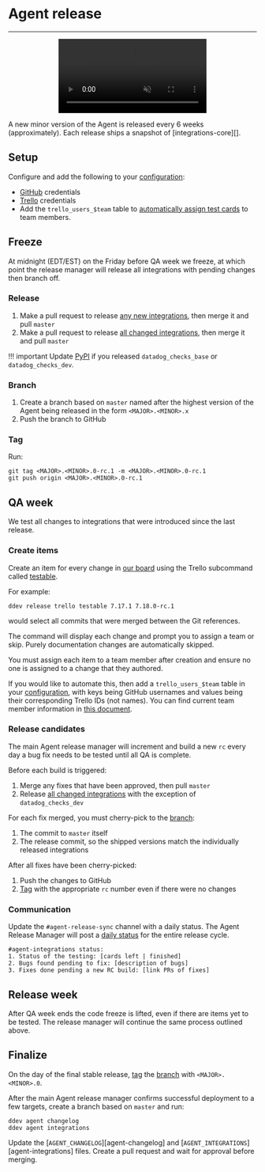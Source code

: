 # Agent release

-----

<div align="center">
    <video preload="auto" autoplay loop muted>
        <source src="https://media.giphy.com/media/12FdFGei62ZKKI/giphy.mp4" type="video/mp4"></source>
    </video>
</div>

A new minor version of the Agent is released every 6 weeks (approximately). Each release
ships a snapshot of [integrations-core][].

## Setup

Configure and add the following to your [configuration](../ddev/configuration.md):

- [GitHub](../ddev/configuration.md#github) credentials
- [Trello](../ddev/configuration.md#trello) credentials
- Add the `trello_users_$team` table to [automatically assign test cards](#create-items) to team members.

## Freeze

At midnight (EDT/EST) on the Friday before QA week we freeze, at which point the release manager will release
all integrations with pending changes then branch off.

### Release

1. Make a pull request to release [any new integrations](integration-release.md#new-integrations), then merge it and pull `master`
1. Make a pull request to release [all changed integrations](integration-release.md#bulk-releases), then merge it and pull `master`

!!! important
    Update [PyPI](integration-release.md#PyPI) if you released `datadog_checks_base` or `datadog_checks_dev`.
### Branch

1. Create a branch based on `master` named after the highest version of the Agent being released in the form `<MAJOR>.<MINOR>.x`
1. Push the branch to GitHub

### Tag

Run:

```
git tag <MAJOR>.<MINOR>.0-rc.1 -m <MAJOR>.<MINOR>.0-rc.1
git push origin <MAJOR>.<MINOR>.0-rc.1
```

## QA week

We test all changes to integrations that were introduced since the last release.

### Create items

Create an item for every change in [our board](https://trello.com/b/ICjijxr4/agent-release-sprint) using
the Trello subcommand called [testable](../ddev/cli.md#testable).

For example:

```
ddev release trello testable 7.17.1 7.18.0-rc.1
```

would select all commits that were merged between the Git references.

The command will display each change and prompt you to assign a team or skip. Purely documentation changes are automatically skipped.

You must assign each item to a team member after creation and ensure no one is assigned to a change that they authored.

If you would like to automate this, then add a `trello_users_$team` table in your [configuration](../ddev/configuration.md), with
keys being GitHub usernames and values being their corresponding Trello IDs (not names). You can find current team member information
in [this document](https://github.com/DataDog/devops/wiki/GitHub-usernames-and-Trello-IDs).

### Release candidates

The main Agent release manager will increment and build a new `rc` every day a bug fix needs to be tested until all QA is complete.

Before each build is triggered:

1. Merge any fixes that have been approved, then pull `master`
1. Release [all changed integrations](integration-release.md#bulk-releases) with the exception of `datadog_checks_dev`

For each fix merged, you must cherry-pick to the [branch](#branch):

1. The commit to `master` itself
1. The release commit, so the shipped versions match the individually released integrations

After all fixes have been cherry-picked:

1. Push the changes to GitHub
1. [Tag](#tag) with the appropriate `rc` number even if there were no changes

### Communication

Update the `#agent-release-sync` channel with a daily status.
The Agent Release Manager will post a [daily status](../ddev/cli.md#status) for the entire release cycle.

```
#agent-integrations status:
1. Status of the testing: [cards left | finished]
2. Bugs found pending to fix: [description of bugs]
3. Fixes done pending a new RC build: [link PRs of fixes]
```

## Release week

After QA week ends the code freeze is lifted, even if there are items yet to be tested. The release manager will continue
the same process outlined above.

## Finalize

On the day of the final stable release, [tag](#tag) the [branch](#branch) with `<MAJOR>.<MINOR>.0`.

After the main Agent release manager confirms successful deployment to a few targets, create a branch based on `master` and run:

```
ddev agent changelog
ddev agent integrations
```

Update the [`AGENT_CHANGELOG`][agent-changelog] and [`AGENT_INTEGRATIONS`][agent-integrations] files. Create a pull request and wait for approval before merging.

